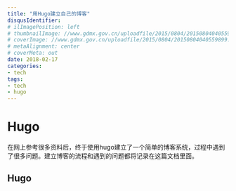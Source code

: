 ```yaml
---
title: "用Hugo建立自己的博客"
disqusIdentifier: 
# ilImagePosition: left
# thumbnailImage: //www.gdmx.gov.cn/uploadfile/2015/0804/20150804040559899.jpg
# coverImage: //www.gdmx.gov.cn/uploadfile/2015/0804/20150804040559899.jpg
# metaAlignment: center
# coverMeta: out
date: 2018-02-17
categories:
- tech
tags:
- tech
- hugo
---
```



<!--toc-->
<!--more-->
# Hugo
在网上参考很多资料后，终于使用hugo建立了一个简单的博客系统，过程中遇到了很多问题。建立博客的流程和遇到的问题都将记录在这篇文档里面。
## Hugo
